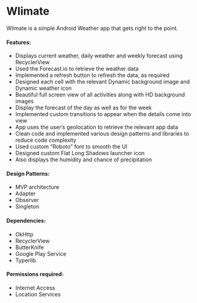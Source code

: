 # Wlimate

Wlimate is a simple Android Weather app that gets right to the point.

#### Features:

* Displays current weather, daily weather and weekly forecast using RecyclerView
* Used the Forecast.io to retrieve the weather data
* Implemented a refresh button to refresh the data, as required
* Designed each cell with the relevant Dynamic background image and Dynamic weather icon
* Beautiful full screen view of all activities along with HD background images
* Display the forecast of the day as well as for the week
* Implemented custom transitions to appear when the details come into view
* App uses the user’s geolocation to retrieve the relevant app data
* Clean code and implemented various design patterns and libraries to reduce code complexity
* Used custom “Roboto” font to smooth the UI
* Designed custom Flat Long Shadows launcher icon
* Also displays the humidity and chance of precipitation 

#### Design Patterns:

-	MVP architecture
-	Adapter
-	Observer
-	Singleton

#### Dependencies:

-	OkHttp
-	RecyclerView
-	ButterKnife
-	Google Play Service
-	Typerlib

#### Permissions required:

-	Internet Access
-	Location Services

